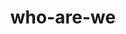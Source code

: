 ---
title: who-are-we
sections:
  - type: hero_section
    title: Features
    subtitle: 'Lorem ipsum dolor sit amet, consectetur adipiscing elit.'
    align: left
  - type: features_section
    features:
      - title: Who Are We?
        content: >-
          Lorem ipsum dolor sit amet, consectetur adipiscing elit. Donec nisl
          ligula, cursus id molestie vel, maximus aliquet risus. Vivamus in nibh
          fringilla, fringilla.
        align: left
        image: images/feature.svg
        image_alt: Feature 1 placeholder image
        image_position: left
        actions:
          - label: Learn More
            url: /about
            style: primary
      - title: Our Missions and Our Values
        content: >-
          Lorem ipsum dolor sit amet, consectetur adipiscing elit. Donec nisl
          ligula, cursus id molestie vel, maximus aliquet risus. Vivamus in nibh
          fringilla, fringilla.
        align: left
        image: images/feature.svg
        image_alt: Feature 1 placeholder image
        image_position: left
        actions:
          - label: Learn More
            url: /about
            style: primary

template: advanced
---